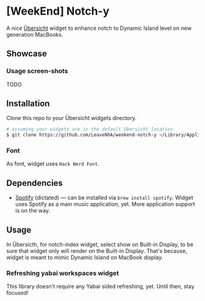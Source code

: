 # [WeekEnd] Notch-y

A nice [Übersicht](https://github.com/felixhageloh/uebersicht) widget to enhance notch to Dynamic Island level on new generation MacBooks.

## Showcase

### Usage screen-shots

TODO

## Installation

Clone this repo to your Übersicht widgets directory.

```bash
# assuming your widgets are in the default Übersicht location
$ git clone https://github.com/LeaveNhA/weekend-notch-y ~/Library/Application\ Support/Übersicht/widgets/leavenha.notchy
```

### Font

As font, widget uses `Hack Nerd Font`.

## Dependencies

- [Spotify](https://spotify.com/) (dictated) — can be installed via `brew install spotify`. Widget uses Spotify as a main music application, yet. More application support is on the way.

## Usage

In Übersicth, for notch-index widget, select show on Built-in Display, to be sure that widget only will render on the Built-in Display. That's because, widget is meant to mimic Dynamic Island on MacBook display.

### Refreshing yabai workspaces widget

This library doesn't require any Yabai sided refreshing, yet. Until then, stay focused!
